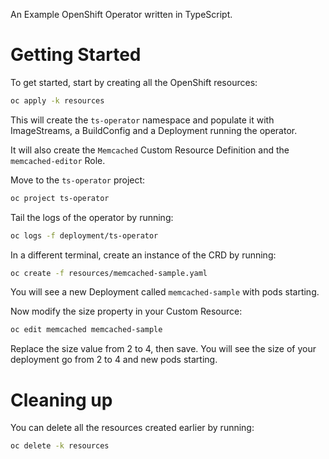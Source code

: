 An Example OpenShift Operator written in TypeScript.

# Getting Started

To get started, start by creating all the OpenShift resources:

```bash
oc apply -k resources
```

This will create the `ts-operator` namespace and populate it with ImageStreams, a BuildConfig and a Deployment running the operator.

It will also create the `Memcached` Custom Resource Definition and the `memcached-editor` Role.

Move to the `ts-operator` project:

```bash
oc project ts-operator
```

Tail the logs of the operator by running:

```bash
oc logs -f deployment/ts-operator
```

In a different terminal, create an instance of the CRD by running:

```bash
oc create -f resources/memcached-sample.yaml
```

You will see a new Deployment called `memcached-sample` with pods starting.

Now modify the size property in your Custom Resource:

```bash
oc edit memcached memcached-sample
```

Replace the size value from 2 to 4, then save. You will see the size of your deployment go from 2 to 4 and new pods starting.

# Cleaning up

You can delete all the resources created earlier by running:

```bash
oc delete -k resources
```
